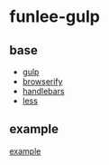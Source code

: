 funlee-gulp
===========
base
------
* [gulp](https://gulpjs.com/ "gulp")
* [browserify](http://browserify.org/ "browserify")
* [handlebars](http://handlebarsjs.com/ "handlebars")
* [less](http://lesscss.org/ "less")

example
----
[example](https://github.com/funlee/resume-auto "example")
